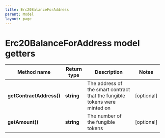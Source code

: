 ```yaml
---
title: Erc20BalanceForAddress
parent: Model
layout: page
---
```


# Erc20BalanceForAddress model getters

Method name | Return type | Description | Notes
------------ | ------------- | ------------- | -------------
**getContractAddress()** | **string** | The address of the smart contract that the fungible tokens were minted on | [optional]
**getAmount()** | **string** | The number of the fungible tokens | [optional]

